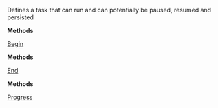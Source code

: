 Defines a task that can run and can potentially be paused, resumed and persisted

**Methods**

[Begin](Bifrost.Tasks.Task.Begin)


**Methods**

[End](Bifrost.Tasks.Task.End)


**Methods**

[Progress](Bifrost.Tasks.Task.Progress)
